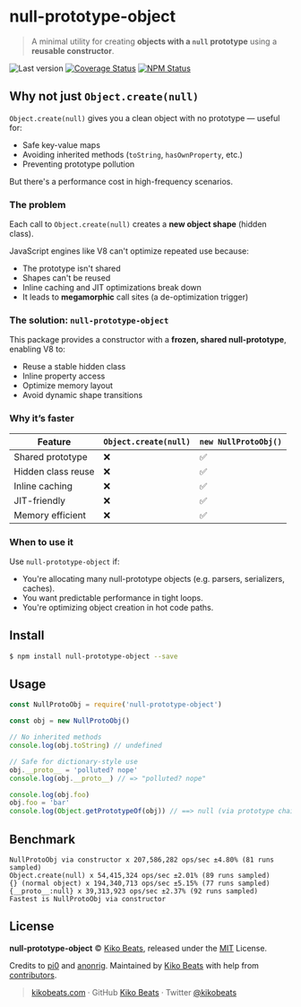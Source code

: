 # null-prototype-object

> A minimal utility for creating **objects with a `null` prototype** using a **reusable constructor**.

![Last version](https://img.shields.io/github/tag/Kikobeats/null-prototype-object.svg?style=flat-square)
[![Coverage Status](https://img.shields.io/coveralls/Kikobeats/null-prototype-object.svg?style=flat-square)](https://coveralls.io/github/Kikobeats/null-prototype-object)
[![NPM Status](https://img.shields.io/npm/dm/null-prototype-object.svg?style=flat-square)](https://www.npmjs.org/package/null-prototype-object)

## Why not just `Object.create(null)`

`Object.create(null)` gives you a clean object with no prototype — useful for:

- Safe key-value maps
- Avoiding inherited methods (`toString`, `hasOwnProperty`, etc.)
- Preventing prototype pollution

But there's a performance cost in high-frequency scenarios.

### The problem

Each call to `Object.create(null)` creates a **new object shape** (hidden class).

JavaScript engines like V8 can't optimize repeated use because:

- The prototype isn't shared
- Shapes can't be reused
- Inline caching and JIT optimizations break down
- It leads to **megamorphic** call sites (a de-optimization trigger)

### The solution: `null-prototype-object`

This package provides a constructor with a **frozen, shared null-prototype**, enabling V8 to:

- Reuse a stable hidden class
- Inline property access
- Optimize memory layout
- Avoid dynamic shape transitions

### Why it’s faster

| Feature                   | `Object.create(null)` | `new NullProtoObj()` |
|---------------------------|------------------------|------------------------|
| Shared prototype          | ❌                     | ✅                     |
| Hidden class reuse        | ❌                     | ✅                     |
| Inline caching            | ❌                     | ✅                     |
| JIT-friendly              | ❌                     | ✅                     |
| Memory efficient          | ❌                     | ✅                     |

### When to use it

Use `null-prototype-object` if:

- You're allocating many null-prototype objects (e.g. parsers, serializers, caches).
- You want predictable performance in tight loops.
- You're optimizing object creation in hot code paths.

## Install

```bash
$ npm install null-prototype-object --save
```

## Usage

```js
const NullProtoObj = require('null-prototype-object')

const obj = new NullProtoObj()

// No inherited methods
console.log(obj.toString) // undefined

// Safe for dictionary-style use
obj.__proto__ = 'polluted? nope'
console.log(obj.__proto__) // => "polluted? nope"

console.log(obj.foo)
obj.foo = 'bar'
console.log(Object.getPrototypeOf(obj)) // ==> null (via prototype chain)
```

## Benchmark

```
NullProtoObj via constructor x 207,586,282 ops/sec ±4.80% (81 runs sampled)
Object.create(null) x 54,415,324 ops/sec ±2.01% (89 runs sampled)
{} (normal object) x 194,340,713 ops/sec ±5.15% (77 runs sampled)
{__proto__:null} x 39,313,923 ops/sec ±2.37% (92 runs sampled)
Fastest is NullProtoObj via constructor
```

## License

**null-prototype-object** © [Kiko Beats](https://kikobeats.com), released under the [MIT](https://github.com/kikobeats/null-prototype-object/blob/master/LICENSE.md) License.

Credits to [pi0](https://github.com/h3js/rou3/blame/main/src/_utils.ts) and [anonrig](https://github.com/anonrig/fast-querystring/blame/main/lib/parse.js#L6). Maintained by [Kiko Beats](https://kikobeats.com) with help from [contributors](https://github.com/kikobeats/null-prototype-object/contributors).

> [kikobeats.com](https://kikobeats.com) · GitHub [Kiko Beats](https://github.com/kikobeats) · Twitter [@kikobeats](https://twitter.com/kikobeats)
